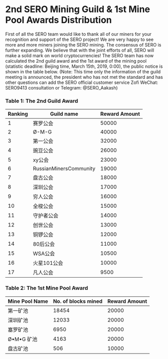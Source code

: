# 2nd  SERO Mining Guild  & 1st  Mine Pool Awards Distribution

First of all the SERO team would like to thank all of our miners for your recognition and support of the SERO project! We are very happy to see more and more miners joining the SERO mining. The consensus of SERO is further expanding. We believe that with the joint efforts of all, SERO will make a solid mark on world cryptocurrencies!
The SERO team has now calculated the 2nd guild award and the 1st award of the mining pool (statistic deadline: Beijing time, March 15th, 2019, 0:00), the public notice is shown in the table below. (Note: This time only the information of the guild meeting is announced, the president who has not met the standard and has other questions can add the SERO official customer service Zofi WeChat: SERO9413 consultation or Telegram: @SERO_Aakash)


### Table 1: The  2nd Guild Award

|Ranking|Guild name|Reward Amount|
|--|--|--|
|1|赛罗公会|50000|
|2|Ø-M-G|40000|
|3|第一公会|32000|
|4|豌豆公会|26000|
|5|xy公会|23000|
|6|RussianMinersCommunity|19000|
|7|盘古公会|18000|
|8|深圳公会|17000|
|9|穷人公会|16000|
|10|全梭公会|15000|
|11|守护者公会|14000|
|12|创世公会|13000|
|13|铜锣公会|12000|
|14|80后公会|11000|
|15|WSA公会|10500|
|16|火星101公会|10000|
|17|凡人公会|9500|


### Table 2: The 1st  Mine Pool Award

|Mine Pool Name|No. of blocks mined|Reward Amount|
|--|--|--|
|第一矿池|18454|20000|
|深圳矿池|12033|20000|
|塞罗矿池|6950|20000|
|Ø•M•G 矿池|4163|20000|
|盘古矿池|506|10000|
